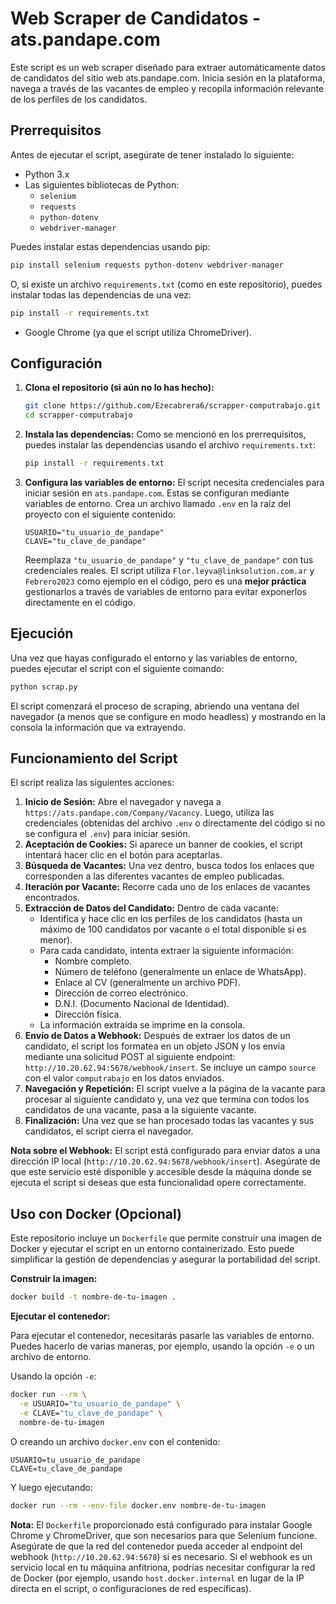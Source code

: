 # Web Scraper de Candidatos - ats.pandape.com

Este script es un web scraper diseñado para extraer automáticamente datos de candidatos del sitio web ats.pandape.com. Inicia sesión en la plataforma, navega a través de las vacantes de empleo y recopila información relevante de los perfiles de los candidatos.

## Prerrequisitos

Antes de ejecutar el script, asegúrate de tener instalado lo siguiente:

- Python 3.x
- Las siguientes bibliotecas de Python:
  - `selenium`
  - `requests`
  - `python-dotenv`
  - `webdriver-manager`

Puedes instalar estas dependencias usando pip:
```bash
pip install selenium requests python-dotenv webdriver-manager
```
O, si existe un archivo `requirements.txt` (como en este repositorio), puedes instalar todas las dependencias de una vez:
```bash
pip install -r requirements.txt
```
- Google Chrome (ya que el script utiliza ChromeDriver).

## Configuración

1.  **Clona el repositorio (si aún no lo has hecho):**
    ```bash
    git clone https://github.com/Ezecabrera6/scrapper-computrabajo.git
    cd scrapper-computrabajo
    ```

2.  **Instala las dependencias:**
    Como se mencionó en los prerrequisitos, puedes instalar las dependencias usando el archivo `requirements.txt`:
    ```bash
    pip install -r requirements.txt
    ```

3.  **Configura las variables de entorno:**
    El script necesita credenciales para iniciar sesión en `ats.pandape.com`. Estas se configuran mediante variables de entorno.
    Crea un archivo llamado `.env` en la raíz del proyecto con el siguiente contenido:
    ```
    USUARIO="tu_usuario_de_pandape"
    CLAVE="tu_clave_de_pandape"
    ```
    Reemplaza `"tu_usuario_de_pandape"` y `"tu_clave_de_pandape"` con tus credenciales reales. El script utiliza `Flor.leyva@linksolution.com.ar` y `Febrero2023` como ejemplo en el código, pero es una **mejor práctica** gestionarlos a través de variables de entorno para evitar exponerlos directamente en el código.

## Ejecución

Una vez que hayas configurado el entorno y las variables de entorno, puedes ejecutar el script con el siguiente comando:

```bash
python scrap.py
```

El script comenzará el proceso de scraping, abriendo una ventana del navegador (a menos que se configure en modo headless) y mostrando en la consola la información que va extrayendo.

## Funcionamiento del Script

El script realiza las siguientes acciones:

1.  **Inicio de Sesión:** Abre el navegador y navega a `https://ats.pandape.com/Company/Vacancy`. Luego, utiliza las credenciales (obtenidas del archivo `.env` o directamente del código si no se configura el `.env`) para iniciar sesión.
2.  **Aceptación de Cookies:** Si aparece un banner de cookies, el script intentará hacer clic en el botón para aceptarlas.
3.  **Búsqueda de Vacantes:** Una vez dentro, busca todos los enlaces que corresponden a las diferentes vacantes de empleo publicadas.
4.  **Iteración por Vacante:** Recorre cada uno de los enlaces de vacantes encontrados.
5.  **Extracción de Datos del Candidato:** Dentro de cada vacante:
    *   Identifica y hace clic en los perfiles de los candidatos (hasta un máximo de 100 candidatos por vacante o el total disponible si es menor).
    *   Para cada candidato, intenta extraer la siguiente información:
        *   Nombre completo.
        *   Número de teléfono (generalmente un enlace de WhatsApp).
        *   Enlace al CV (generalmente un archivo PDF).
        *   Dirección de correo electrónico.
        *   D.N.I. (Documento Nacional de Identidad).
        *   Dirección física.
    *   La información extraída se imprime en la consola.
6.  **Envío de Datos a Webhook:** Después de extraer los datos de un candidato, el script los formatea en un objeto JSON y los envía mediante una solicitud POST al siguiente endpoint: `http://10.20.62.94:5678/webhook/insert`. Se incluye un campo `source` con el valor `computrabajo` en los datos enviados.
7.  **Navegación y Repetición:** El script vuelve a la página de la vacante para procesar al siguiente candidato y, una vez que termina con todos los candidatos de una vacante, pasa a la siguiente vacante.
8.  **Finalización:** Una vez que se han procesado todas las vacantes y sus candidatos, el script cierra el navegador.

**Nota sobre el Webhook:** El script está configurado para enviar datos a una dirección IP local (`http://10.20.62.94:5678/webhook/insert`). Asegúrate de que este servicio esté disponible y accesible desde la máquina donde se ejecuta el script si deseas que esta funcionalidad opere correctamente.

## Uso con Docker (Opcional)

Este repositorio incluye un `Dockerfile` que permite construir una imagen de Docker y ejecutar el script en un entorno containerizado. Esto puede simplificar la gestión de dependencias y asegurar la portabilidad del script.

**Construir la imagen:**

```bash
docker build -t nombre-de-tu-imagen .
```

**Ejecutar el contenedor:**

Para ejecutar el contenedor, necesitarás pasarle las variables de entorno. Puedes hacerlo de varias maneras, por ejemplo, usando la opción `-e` o un archivo de entorno.

Usando la opción `-e`:
```bash
docker run --rm \
  -e USUARIO="tu_usuario_de_pandape" \
  -e CLAVE="tu_clave_de_pandape" \
  nombre-de-tu-imagen
```

O creando un archivo `docker.env` con el contenido:
```
USUARIO=tu_usuario_de_pandape
CLAVE=tu_clave_de_pandape
```
Y luego ejecutando:
```bash
docker run --rm --env-file docker.env nombre-de-tu-imagen
```

**Nota:** El `Dockerfile` proporcionado está configurado para instalar Google Chrome y ChromeDriver, que son necesarios para que Selenium funcione. Asegúrate de que la red del contenedor pueda acceder al endpoint del webhook (`http://10.20.62.94:5678`) si es necesario. Si el webhook es un servicio local en tu máquina anfitriona, podrías necesitar configurar la red de Docker (por ejemplo, usando `host.docker.internal` en lugar de la IP directa en el script, o configuraciones de red específicas).

